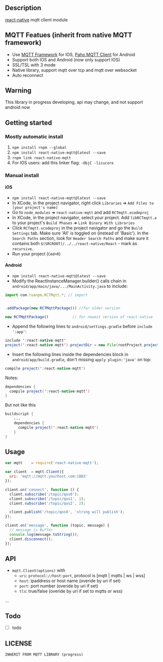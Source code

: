 

## Description 

[react-native](https://github.com/facebook/react-native) mqtt client module

## MQTT Featues (inherit from native MQTT framework)
* Use [MQTT Framework](https://github.com/ckrey/MQTT-Client-Framework) for IOS, [Paho MQTT Client](https://eclipse.org/paho/clients/android/) for Android
* Support both IOS and Android (now only support IOS)
* SSL/TSL with 3 mode
* Native library, support mqtt over tcp and mqtt over websocket
* Auto reconnect

## Warning
This library in progress developing, api may change, and not support android now

## Getting started
### Mostly automatic install
1. `npm install rnpm --global`
2. `npm install react-native-mqtt@latest --save`
3. `rnpm link react-native-mqtt`
4. For IOS users: add this linker flag: `-ObjC -licucore`

### Manual install
#### iOS
- `npm install react-native-mqtt@latest --save`
-  In XCode, in the project navigator, right click `Libraries` ➜ `Add Files to [your project's name]`
- Go to `node_modules` ➜ `react-native-mqtt` and add `RCTmqtt.xcodeproj`
- In XCode, in the project navigator, select your project. Add `libRCTmqtt.a` to your project's `Build Phases` ➜ `Link Binary With Libraries`
- Click `RCTmqtt.xcodeproj` in the project navigator and go the `Build Settings` tab. Make sure 'All' is toggled on (instead of 'Basic'). In the `Search Paths` section, look for `Header Search Paths` and make sure it contains both `$(SRCROOT)/../../react-native/React` - mark  as `recursive`.
- Run your project (`Cmd+R`)


#### Android

-  `npm install react-native-mqtt@latest --save`
-   Modify the ReactInstanceManager.builder() calls chain in `android/app/main/java/.../MainActivity.java` to include:

```javascript
import com.tuanpm.RCTMqtt.*; // import


.addPackage(new RCTMqttPackage()) //for older version

new RCTMqttPackage()           // for newest version of react-native
```

-  Append the following lines to `android/settings.gradle` before `include ':app'`:

```java
include ':react-native-mqtt'
project(':react-native-mqtt').projectDir = new File(rootProject.projectDir,  '../node_modules/react-native-mqtt/android')
```

- Insert the following lines inside the dependencies block in `android/app/build.gradle`, don't missing `apply plugin:'java'` on top:

```java
compile project(':react-native-mqtt')
```

Notes:

```java
dependencies {
  compile project(':react-native-mqtt')
}
```


But not like this

```java
buildscript {
    ...
    dependencies {
      compile project(':react-native-mqtt')
    }
}
```

## Usage

```javascript
var mqtt    = require('react-native-mqtt');

var client  = mqtt.Client({
  uri: 'mqtt://mqtt.yourhost.com:1883'
});

client.on('connect', function () {
  client.subscribe('/topic/qos0');
  client.subscribe('/topic/qos1', 1);
  client.subscribe('/topic/qos2', 2);

  client.publish('/topic/qos0', 'string will publish');
});

client.on('message', function (topic, message) {
  // message is Buffer
  console.log(message.toString());
  client.disconnect();
});

```

## API
* `mqtt.Client(options)` with
  - `uri`: `protocol://host:port`, protocol is [mqtt | mqtts | ws | wss]
  - `host`: ipaddress or host name (overide by uri if set)
  - `port`: port number (overide by uri if set)
  - `tls`: true/false (overide by uri if set to mqtts or wss)

...

## Todo

* [ ] todo


## LICENSE

```
INHERIT FROM MQTT LIBRARY (progress)
```
